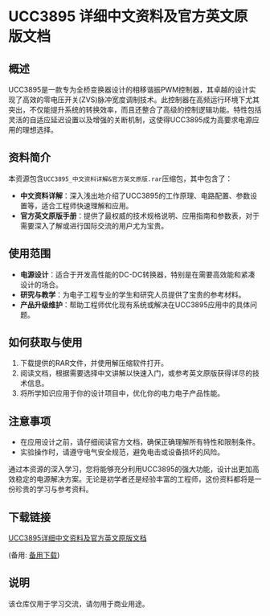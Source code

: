 # UCC3895 详细中文资料及官方英文原版文档

## 概述

UCC3895是一款专为全桥变换器设计的相移谐振PWM控制器，其卓越的设计实现了高效的零电压开关(ZVS)脉冲宽度调制技术。此控制器在高频运行环境下尤其突出，不仅能提升系统的转换效率，而且还整合了高级的控制逻辑功能。特性包括灵活的自适应延迟设置以及增强的关断机制，这使得UCC3895成为高要求电源应用的理想选择。

## 资料简介

本资源包含`UCC3895_中文资料详解&官方英文原版.rar`压缩包，其中包含了：

- **中文资料详解**：深入浅出地介绍了UCC3895的工作原理、电路配置、参数设置等，适合工程师快速理解和应用。
- **官方英文原版手册**：提供了最权威的技术规格说明、应用指南和参数表，对于需要深入了解或进行国际交流的用户尤为宝贵。

## 使用范围

- **电源设计**：适合于开发高性能的DC-DC转换器，特别是在需要高效能和紧凑设计的场合。
- **研究与教学**：为电子工程专业的学生和研究人员提供了宝贵的参考材料。
- **产品升级维护**：帮助工程师优化现有系统或解决在UCC3895应用中的具体问题。

## 如何获取与使用

1. 下载提供的RAR文件，并使用解压缩软件打开。
2. 阅读文档，根据需要选择中文讲解以快速入门，或参考英文原版获得详尽的技术信息。
3. 将所学知识应用于你的设计项目中，优化你的电力电子产品性能。

## 注意事项

- 在应用设计之前，请仔细阅读官方文档，确保正确理解所有特性和限制条件。
- 实验操作时，请遵守电气安全规范，避免电击或设备损坏的风险。

通过本资源的深入学习，您将能够充分利用UCC3895的强大功能，设计出更加高效稳定的电源解决方案。无论是初学者还是经验丰富的工程师，这份资料都将是一份珍贵的学习与参考资料。

## 下载链接
[UCC3895详细中文资料及官方英文原版文档](https://pan.quark.cn/s/68e749452660) 

(备用: [备用下载](https://pan.baidu.com/s/1YTDK7KrpL6qdgLvcp4igXg?pwd=1234))

## 说明

该仓库仅用于学习交流，请勿用于商业用途。
